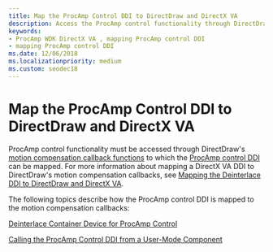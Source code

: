 ```yaml
---
title: Map the ProcAmp Control DDI to DirectDraw and DirectX VA
description: Access the ProcAmp control functionality through DirectDraw's [motion compensation callback functions](motion-compensation-callbacks.md), and map it to the [ProcAmp control DDI](./procamp-control-ddi.md).
keywords:
- ProcAmp WDK DirectX VA , mapping ProcAmp control DDI
- mapping ProcAmp control DDI
ms.date: 12/06/2018
ms.localizationpriority: medium
ms.custom: seodec18
---
```


# Map the ProcAmp Control DDI to DirectDraw and DirectX VA

ProcAmp control functionality must be accessed through DirectDraw's [motion compensation callback functions](motion-compensation-callbacks.md) to which the [ProcAmp control DDI](./procamp-control-ddi.md) can be mapped. For more information about mapping a DirectX VA DDI to DirectDraw's motion compensation callbacks, see [Mapping the Deinterlace DDI to DirectDraw and DirectX VA](mapping-the-deinterlace-ddi-to-directdraw-and-directx-va.md).

The following topics describe how the ProcAmp control DDI is mapped to the motion compensation callbacks:

[Deinterlace Container Device for ProcAmp Control](deinterlace-container-device-for-procamp-control.md)

[Calling the ProcAmp Control DDI from a User-Mode Component](calling-the-procamp-control-ddi-from-a-user-mode-component.md)

 

